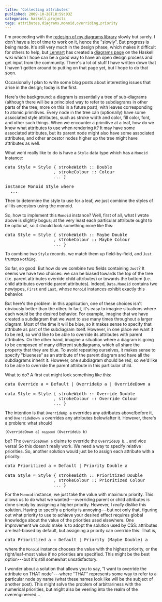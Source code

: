 ```yaml
---
title: 'Collecting attributes'
published: 2009-10-28T18:59:03Z
categories: haskell,projects
tags: attributes,diagrams,monoid,overriding,priority
---
```


I'm proceeding with the <a href="http://byorgey.wordpress.com/2009/09/24/diagrams-0-2-1-and-future-plans/">redesign of my diagrams library</a> slowly but surely.  I don't have a lot of time to work on it, hence the "slowly".  But progress is being made.  It's still very much in the design phase, which makes it difficult for others to help, but <a href="http://www.haskell.org/haskellwiki/User:Lenny222">Lennart</a> has created a <a href="http://www.haskell.org/haskellwiki/Diagrams">diagrams page</a> on the Haskell wiki which I hope can be a good way to have an open design process and get input from the community.  There's a lot of stuff I have written down that I haven't gotten around to putting on that page yet, but I hope to do that soon.

Occasionally I plan to write some blog posts about interesting issues that arise in the design; today is the first.

Here's the background: a diagram is essentially a tree of sub-diagrams (although there will be a principled way to refer to subdiagrams in other parts of the tree; more on this in a future post), with leaves corresponding to atomic primitives.  Every node in the tree can (optionally) have some associated style attributes, such as stroke width and color, fill color, font, and other such things.  When we encounter a primitive at a leaf, how do we know what attributes to use when rendering it?  It may have some associated attributes, but its parent node might also have some associated attributes, and other ancestor nodes higher up the tree might have attributes as well.

What we'd really like to do is have a <code>Style</code> data type which has a <code>Monoid</code> instance:

<pre>
data Style = Style { strokeWidth :: Double
                   , strokeColour :: Colour
                   ... }

instance Monoid Style where
  ...
</pre>

Then to determine the style to use for a leaf, we just combine the styles of all its ancestors using the monoid.

So, how to implement this <code>Monoid</code> instance?  Well, first of all, what I wrote above is slightly bogus; at the very least each particular attribute ought to be optional, so it should look something more like this:

<pre>
data Style = Style { strokeWidth :: Maybe Double
                   , strokeColour :: Maybe Colour
                   ... }
</pre>

To combine two <code>Style</code> records, we match them up field-by-field, and <code>Just</code> trumps <code>Nothing</code>.  

So far, so good.  But how do we combine two fields containing <code>Just</code>?  It seems we have two choices: we can be biased towards the top of the tree (i.e. parent attributes override child attributes) or towards the bottom (i.e. child attributes override parent attributes).  Indeed, <code>Data.Monoid</code> contains two newtypes, <code>First</code> and <code>Last</code>, whose <code>Monoid</code> instances exhibit exactly this behavior.

But here's the problem: in this application, one of these choices isn't obviously better than the other.  In fact, it's easy to imagine situations where each would be the desired behavior.  For example, imagine that we have created a subdiagram that we want to use many times throughout a larger diagram.  Most of the time it will be blue, so it makes sense to specify that attribute as part of the subdiagram itself.  However, in one place we want it to be red, so we'd like to be able to override its attributes with parent attributes.  On the other hand, imagine a situation where a diagram is going to be composed of many different subdiagrams, which all share the property that they are blue.  To avoid repeating ourselves, it makes sense to specify "blueness" as an attribute of the parent diagram and have all the subdiagrams inherit it.  However, one subdiagram should be red, so we'd like to be able to override the parent attribute in this particular child.

What to do?  A first cut might look something like this:

<pre>
data Override a = Default | OverrideUp a | OverrideDown a

data Style = Style { strokeWidth :: Override Double
                   , strokeColour :: Override Colour
                   ... }
</pre>

The intention is that <code>OverrideUp a</code> overrides any attributes above/before it, and <code>OverrideDown a</code> overrides any attributes below/after it.  However, there's a problem: what should

<code>(OverrideDown a) `mappend` (OverrideUp b)</code>

be?  The <code>OverrideDown a</code> claims to override the <code>OverrideUp b</code>... and vice versa!  So this doesn't really work.  We need a way to specify relative priorities.  So, another solution would just be to assign each attribute with a priority:

<pre>
data Prioritized a = Default | Priority Double a

data Style = Style { strokeWidth :: Prioritized Double
                   , strokeColour :: Prioritized Colour
                   ... }
</pre>

For the <code>Monoid</code> instance, we just take the value with maximum priority.  This allows us to do what we wanted---overriding parent or child attributes is done simply by assigning a higher priority.  However, I <i>really</i> dislike this solution.  Having to specify a priority is annoying---but not only that, figuring out what priority to use to achieve your desired effect requires global knowledge about the value of the priorities used elsewhere.  One improvement we could make is to adopt the solution used by CSS: attributes are leaf-biased by default, but assigning a priority can override this.  That is,

<pre>
data Prioritized a = Default | Priority (Maybe Double) a
</pre>

where the <code>Monoid</code> instance chooses the value with the highest priority, or the right/leaf-most value if no priorities are specified.  This might be the best option---but it's still somewhat unsatisfactory.

I wonder about a solution that allows you to say, "I want to override the attribute on THAT node"---where "THAT" represents some way to refer to a particular node by name (what these names look like will be the subject of another post).  This might solve the problem of arbitrariness with the numerical priorities, but might also be veering into the realm of the overengineered...

